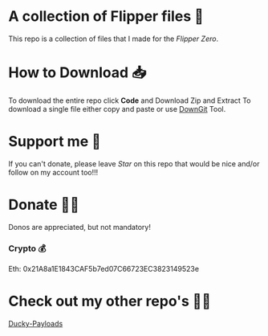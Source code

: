# A collection of Flipper files 🐬
This repo is a collection of files that I made for the _Flipper Zero_.

# How to Download 📥
To download the entire repo click **Code** and Download Zip and Extract
To download a single file either copy and paste or use [DownGit](https://minhaskamal.github.io/DownGit/#/home) Tool.

# Support me 🌟
If you can't donate, please leave  _Star_ on this repo that would be nice and/or follow on my account too!!!

# Donate 🙏🏿
Donos are appreciated, but not mandatory!
### Crypto 💰
Eth: 0x21A8a1E1843CAF5b7ed07C66723EC3823149523e

# Check out my other repo's 👨‍💻
[Ducky-Payloads](https://github.com/hack5aw/Ducky-Payloads)
